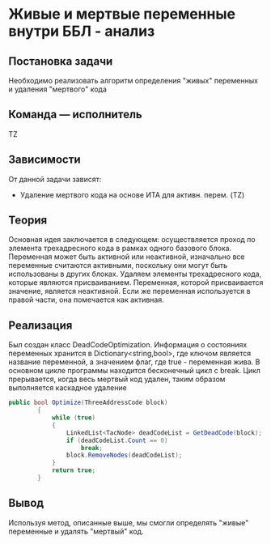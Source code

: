 # Живые и мертвые переменные внутри ББЛ - анализ

## Постановка задачи
Необходимо реализовать алгоритм определения "живых" переменных и удаления "мертвого" кода

## Команда — исполнитель
TZ

## Зависимости
От данной задачи зависят:

- Удаление мертвого кода на основе ИТА для активн. перем. (TZ)

## Теория
Основная идея заключается в следующем: осуществляется проход по элемента трехадресного кода в рамках одного базового блока. Переменная может быть активной или неактивной, изначально все переменные считаются активными, поскольку они могут быть использованы в других блоках. Удаляем элементы трехадресного кода, которые являются присваиванием. Переменная, которой присваивается значение, является неактивной. Если же переменная используется в правой части, она помечается как активная.

## Реализация
Был создан класс DeadCodeOptimization. Информация о состояниях переменных хранится в Dictionary<string,bool>, где ключом является название переменной, а значением флаг, где true - переменная жива.
В основном цикле программы находится бесконечный цикл с break. Цикл прерывается, когда весь мертвый код удален, таким образом выполняется каскадное удаление 
```csharp
public bool Optimize(ThreeAddressCode block)
        {
            while (true)
            {
                LinkedList<TacNode> deadCodeList = GetDeadCode(block);
                if (deadCodeList.Count == 0)
                    break;
                block.RemoveNodes(deadCodeList);
            }
            return true;
        }
```

## Вывод
Используя метод, описанные выше, мы смогли определять "живые" переменные и удалять "мертвый" код.
